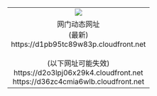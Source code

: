 ﻿<table>
  <tr></tr>
  <tr><td colspan=2 align=center><img src="https://d1pb95tc89w83p.cloudfront.net/Up/oGate.jpg" /></td></tr>
  <tr><td colspan=2 align=center>网门动态网址<br/>(最新)
<br>https://d1pb95tc89w83p.cloudfront.net
<br/><br/>(以下网址可能失效)
<br>https://d2o3lpj06x29k4.cloudfront.net
<br>https://d36zc4cmia6wlb.cloudfront.net
    </td>
  </tr>
</table>
